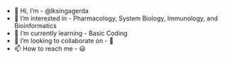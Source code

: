 - 👋 Hi, I’m - @lksingagerda
- 👀 I’m interested in - Pharmacology, System Biology, Immunology, and Bioinformatics
- 🌱 I’m currently learning - Basic Coding
- 💞️ I’m looking to collaborate on - 🧐
- 📫 How to reach me - 😃

<!---
lksingagerda/lksingagerda is a ✨ special ✨ repository because its `README.md` (this file) appears on your GitHub profile.
You can click the Preview link to take a look at your changes.
--->
